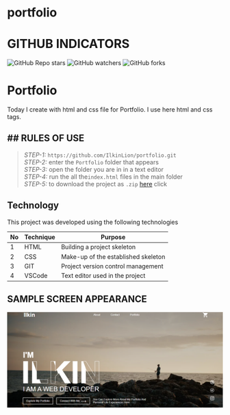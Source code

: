 # portfolio
 
# GITHUB INDICATORS

![GitHub Repo stars](https://img.shields.io/github/stars/IlkinLionportfolio?style=for-the-badge)
![GitHub watchers](https://img.shields.io/github/watchers/IlkinLion/portfolio?style=for-the-badge)
![GitHub forks](https://img.shields.io/github/forks/IlkinLion/portfolio?style=for-the-badge)

  # Portfolio

Today I create with html and css file for Portfolio. I use here html and css tags. 
## ## RULES OF USE

> *STEP-1:* `https://github.com/IlkinLion/portfolio.git` <br/>
> *STEP-2:*  enter the `Portfolio` folder that appears <br/>
> *STEP-3:*  open the folder you are in in a text editor <br/>
> *STEP-4:*  run the  all the`index.html` files in the main folder <br/>
> *STEP-5:*  to download the project as `.zip`  [here](https://github.com/cavidsuleyman/Ballon-Game/archive/refs/heads/master.zip) click <br/>


## Technology

This project was developed using the following technologies

| No | Technique | Purpose |
| - | ---------- | --------------------- |
| 1 | HTML | Building a project skeleton |
| 2 | CSS |  Make-up of the established skeleton |
| 3 | GIT |  Project version control management |
| 4 | VSCode | Text editor used in the project |


## SAMPLE SCREEN APPEARANCE

![There was a screenshot here](./screen1.png)
